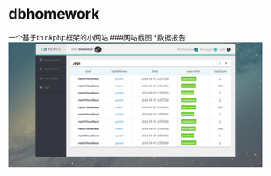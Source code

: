 # dbhomework
一个基于thinkphp框架的小网站
###网站截图
*数据报告 ![数据报告](http://github.com/webyangmx/dbhomework/raw/master/screenshot/GS4Q}C6E9AC94V80WHEP_8J.png)
